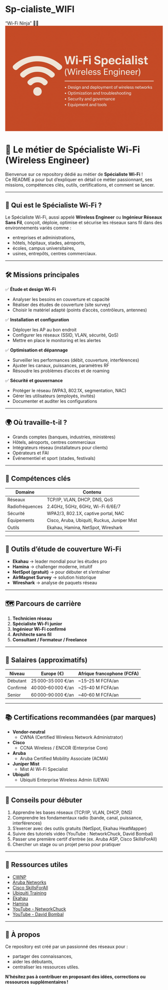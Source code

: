 # Sp-cialiste_WIFI
“Wi-Fi Ninja” 🥷📶
![WIFI Specialist Banner](./wifispecialist.png/)
# 📶 Le métier de Spécialiste Wi-Fi (Wireless Engineer)

Bienvenue sur ce repository dédié au métier de **Spécialiste Wi-Fi** !  
Ce README a pour but d’expliquer en détail ce métier passionnant, ses missions, compétences clés, outils, certifications, et comment se lancer.

---

## 🏢 Qui est le Spécialiste Wi-Fi ?

Le Spécialiste Wi-Fi, aussi appelé **Wireless Engineer** ou **Ingénieur Réseaux Sans Fil**, conçoit, déploie, optimise et sécurise les réseaux sans fil dans des environnements variés comme :
- entreprises et administrations,
- hôtels, hôpitaux, stades, aéroports,
- écoles, campus universitaires,
- usines, entrepôts, centres commerciaux.

---

## 🛠️ Missions principales

✅ **Étude et design Wi-Fi**
- Analyser les besoins en couverture et capacité
- Réaliser des études de couverture (site survey)
- Choisir le matériel adapté (points d’accès, contrôleurs, antennes)

✅ **Installation et configuration**
- Déployer les AP au bon endroit
- Configurer les réseaux (SSID, VLAN, sécurité, QoS)
- Mettre en place le monitoring et les alertes

✅ **Optimisation et dépannage**
- Surveiller les performances (débit, couverture, interférences)
- Ajuster les canaux, puissances, paramètres RF
- Résoudre les problèmes d’accès et de roaming

✅ **Sécurité et gouvernance**
- Protéger le réseau (WPA3, 802.1X, segmentation, NAC)
- Gérer les utilisateurs (employés, invités)
- Documenter et auditer les configurations

---

## 🌍 Où travaille-t-il ?

- Grands comptes (banques, industries, ministères)
- Hôtels, aéroports, centres commerciaux
- Intégrateurs réseau (installateurs pour clients)
- Opérateurs et FAI
- Événementiel et sport (stades, festivals)

---

## 💪 Compétences clés

| Domaine         | Contenu                             |
|-----------------|-------------------------------------|
| Réseaux        | TCP/IP, VLAN, DHCP, DNS, QoS       |
| Radiofréquences| 2.4GHz, 5GHz, 6GHz, Wi-Fi 6/6E/7   |
| Sécurité       | WPA2/3, 802.1X, captive portal, NAC|
| Équipements    | Cisco, Aruba, Ubiquiti, Ruckus, Juniper Mist |
| Outils         | Ekahau, Hamina, NetSpot, Wireshark |

---

## 🧰 Outils d’étude de couverture Wi-Fi

- **Ekahau** → leader mondial pour les études pro  
- **Hamina** → challenger moderne, intuitif  
- **NetSpot (gratuit)** → pour débuter et s’entraîner  
- **AirMagnet Survey** → solution historique  
- **Wireshark** → analyse de paquets réseau

---

## 🗺️ Parcours de carrière

1. **Technicien réseau**
2. **Spécialiste Wi-Fi junior**
3. **Ingénieur Wi-Fi confirmé**
4. **Architecte sans fil**
5. **Consultant / Formateur / Freelance**

---

## 💸 Salaires (approximatifs)

| Niveau       | Europe (€)         | Afrique francophone (FCFA)     |
|--------------|---------------------|--------------------------------|
| Débutant    | 25 000–35 000 €/an | ~15–25 M FCFA/an              |
| Confirmé    | 40 000–60 000 €/an | ~25–40 M FCFA/an              |
| Senior      | 60 000–90 000 €/an | ~40–60 M FCFA/an              |

---

## 📚 Certifications recommandées (par marques)

- **Vendor-neutral**
  - CWNA (Certified Wireless Network Administrator)
- **Cisco**
  - CCNA Wireless / ENCOR (Enterprise Core)
- **Aruba**
  - Aruba Certified Mobility Associate (ACMA)
- **Juniper Mist**
  - Mist AI Wi-Fi Specialist
- **Ubiquiti**
  - Ubiquiti Enterprise Wireless Admin (UEWA)

---

## 🌱 Conseils pour débuter

1. Apprendre les bases réseaux (TCP/IP, VLAN, DHCP, DNS)
2. Comprendre les fondamentaux radio (bande, canal, puissance, interférences)
3. S’exercer avec des outils gratuits (NetSpot, Ekahau HeatMapper)
4. Suivre des tutoriels vidéo (YouTube : NetworkChuck, David Bombal)
5. Passer une première certif d’entrée (ex. Aruba ASP, Cisco SkillsForAll)
6. Chercher un stage ou un projet perso pour pratiquer

---

## 🚀 Ressources utiles

- [CWNP](https://www.cwnp.com/)
- [Aruba Networks](https://www.arubanetworks.com/)
- [Cisco SkillsForAll](https://skillsforall.com/)
- [Ubiquiti Training](https://ui.com/training)
- [Ekahau](https://www.ekahau.com/)
- [Hamina](https://hamina.com/)
- [YouTube - NetworkChuck](https://www.youtube.com/@NetworkChuck)
- [YouTube - David Bombal](https://www.youtube.com/@DavidBombal)

---

## 🤝 À propos

Ce repository est créé par un passionné des réseaux pour :
- partager des connaissances,
- aider les débutants,
- centraliser les ressources utiles.

**N’hésitez pas à contribuer en proposant des idées, corrections ou ressources supplémentaires !**


